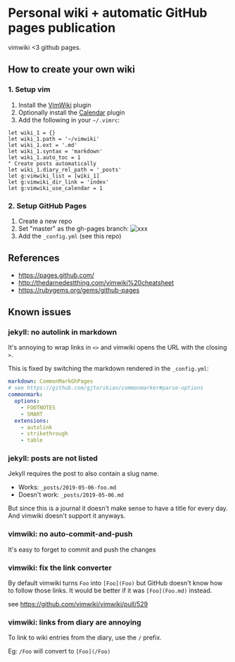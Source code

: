 # Personal wiki + automatic GitHub pages publication

vimwiki <3 github pages.

## How to create your own wiki

### 1. Setup vim

1. Install the [VimWiki](https://github.com/vimwiki/vimwiki) plugin
2. Optionally install the [Calendar](https://github.com/mattn/calendar-vim)
   plugin
3. Add the following in your `~/.vimrc`:

```vim
let wiki_1 = {}
let wiki_1.path = '~/vimwiki'
let wiki_1.ext = '.md'
let wiki_1.syntax = 'markdown'
let wiki_1.auto_toc = 1
" Create posts automatically
let wiki_1.diary_rel_path = '_posts'
let g:vimwiki_list = [wiki_1]
let g:vimwiki_dir_link = 'index'
let g:vimwiki_use_calendar = 1
```

### 2. Setup GitHub Pages

1. Create a new repo
2. Set "master" as the gh-pages branch: ![xxx](https://pages.github.com/images/source-setting@2x.png)
3. Add the `_config.yml` (see this repo)

## References

* <https://pages.github.com/>
* <http://thedarnedestthing.com/vimwiki%20cheatsheet>
* <https://rubygems.org/gems/github-pages>

## Known issues

### jekyll: no autolink in markdown

It's annoying to wrap links in `<>` and vimwiki opens the URL with the closing
`>`.

This is fixed by switching the markdown rendered in the `_config.yml`:

```yaml
markdown: CommonMarkGhPages
# see https://github.com/gjtorikian/commonmarker#parse-options
commonmark:
  options:
    - FOOTNOTES
    - SMART
  extensions:
    - autolink
    - strikethrough
    - table
```

### jekyll: posts are not listed

Jekyll requires the post to also contain a slug name.

* Works: `_posts/2019-05-06-foo.md`
* Doesn't work: `_posts/2019-05-06.md`

But since this is a journal it doesn't make sense to have a title for every
day. And vimwiki doesn't support it anyways.

### vimwiki: no auto-commit-and-push

It's easy to forget to commit and push the changes

### vimwiki: fix the link converter

By default vimwiki turns `Foo` into `[Foo](Foo)` but GitHub doesn't know how
to follow those links. It would be better if it was `[Foo](Foo.md)` instead.

see <https://github.com/vimwiki/vimwiki/pull/529>

### vimwiki: links from diary are annoying

To link to wiki entries from the diary, use the `/` prefix.

Eg: `/Foo` will convert to `[Foo](/Foo)`
